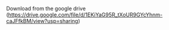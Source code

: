 Download from the google drive (https://drive.google.com/file/d/1EKiYaG95R_tXoUR9GYcYhnm-caJFfkBM/view?usp=sharing)
